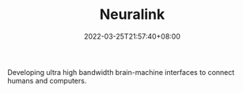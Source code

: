 ﻿---
weight: 
title: "Neuralink"
description: "Developing ultra high bandwidth brain-machine interfaces to connect humans and computers."
date: 2022-03-25T21:57:40+08:00
lastmod: 2022-03-25T16:45:40+08:00
draft: false
authors: ["Metabd"]
featuredImage: "362.webp"
link: "https://neuralink.com/"
tags: ["Neuralink","脑机接口"]
categories: ["navigation"]
navigation: ["脑机接口"]
lightgallery: true
toc: true
pinned: false
recommend: false
recommend1: false
---
Developing ultra high bandwidth brain-machine interfaces to connect humans and computers.

